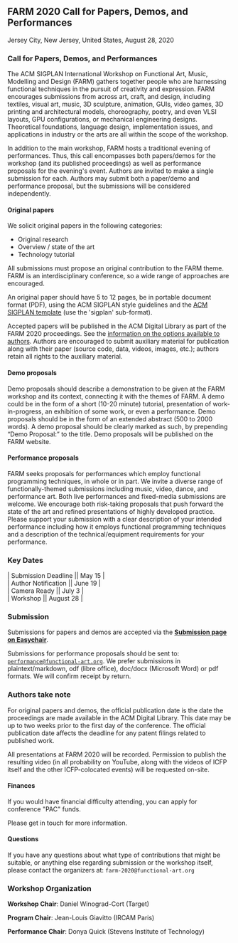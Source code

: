 ## FARM 2020 Call for Papers, Demos, and Performances

Jersey City, New Jersey, United States, August 28, 2020

### Call for Papers, Demos, and Performances

The ACM SIGPLAN International Workshop on Functional Art, Music, Modelling and
Design (FARM) gathers together people who are harnessing functional techniques
in the pursuit of creativity and expression. FARM encourages submissions from
across art, craft, and design, including textiles, visual art, music, 3D
sculpture, animation, GUIs, video games, 3D printing and architectural models,
choreography, poetry, and even VLSI layouts, GPU configurations, or mechanical
engineering designs. Theoretical foundations, language design, implementation
issues, and applications in industry or the arts are all within the scope of the
workshop.

In addition to the main workshop, FARM hosts a traditional evening of
performances.  Thus, this call encompasses both papers/demos for the workshop
(and its published proceedings) as well as performance proposals for the
evening's event.  Authors are invited to make a single submission for each.
Authors may submit both a paper/demo and performance proposal, but the
submissions will be considered independently.

#### Original papers

We solicit original papers in the following categories:

- Original research
- Overview / state of the art
- Technology tutorial

All submissions must propose an original contribution to the FARM theme. FARM is
an interdisciplinary conference, so a wide range of approaches are encouraged.

An original paper should have 5 to 12 pages, be in portable document format
(PDF), using the ACM SIGPLAN style guidelines and the [ACM SIGPLAN
template](http://www.sigplan.org/Resources/Author/) (use the 'sigplan'
sub-format).

Accepted papers will be published in the ACM Digital Library as part of the FARM
2020 proceedings. See the [information on the options available to
authors](http://authors.acm.org/main.cfm). Authors are encouraged to submit
auxiliary material for publication along with their paper (source code, data,
videos, images, etc.); authors retain all rights to the auxiliary material.

#### Demo proposals

Demo proposals should describe a demonstration to be given at the FARM workshop
and its context, connecting it with the themes of FARM. A demo could be in the
form of a short (10-20 minute) tutorial, presentation of work-in-progress, an
exhibition of some work, or even a performance. Demo proposals should be in the
form of an extended abstract (500 to 2000 words). A demo proposal should be
clearly marked as such, by prepending “Demo Proposal:” to the title. Demo
proposals will be published on the FARM website.

#### Performance proposals

FARM seeks proposals for performances which employ functional programming
techniques, in whole or in part. We invite a diverse range of
functionally-themed submissions including music, video, dance, and performance
art. Both live performances and fixed-media submissions are welcome. We
encourage both risk-taking proposals that push forward the state of the art and
refined presentations of highly developed practice. Please support your
submission with a clear description of your intended performance including how
it employs functional programming techniques and a description of the
technical/equipment requirements for your performance.

### Key Dates

| Submission Deadline  || May 15    |  
| Author Notification  || June 19   |  
| Camera Ready         || July 3    |  
| Workshop             || August 28 |  

### Submission

Submissions for papers and demos are accepted via the
[**Submission page on Easychair**](https://easychair.org/conferences/?conf=farm2020).

Submissions for performance proposals should be sent to:
[`performance@functional-art.org`](mailto:performance@functional-art.org).
We prefer submissions in plaintext/markdown, odf (libre office), doc/docx
(Microsoft Word) or pdf formats. We will confirm receipt by return.

### Authors take note

For original papers and demos, the official publication date is the date the
proceedings are made available in the ACM Digital Library. This date may be up
to two weeks prior to the first day of the conference. The official publication
date affects the deadline for any patent filings related to published work.

All presentations at FARM 2020 will be recorded. Permission to publish the
resulting video (in all probability on YouTube, along with the videos of ICFP
itself and the other ICFP-colocated events) will be requested on-site.

#### Finances

If you would have financial difficulty attending, you can apply for conference
"PAC" funds.

Please get in touch for more information.

#### Questions

If you have any questions about what type of contributions that might be
suitable, or anything else regarding submission or the workshop itself, please
contact the organizers at: `farm-2020@functional-art.org`

### Workshop Organization

**Workshop Chair**: Daniel Winograd-Cort (Target)

**Program Chair**: Jean-Louis Giavitto (IRCAM Paris)

**Performance Chair**: Donya Quick (Stevens Institute of Technology)
